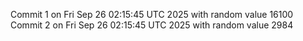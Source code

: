 Commit 1 on Fri Sep 26 02:15:45 UTC 2025 with random value 16100
Commit 2 on Fri Sep 26 02:15:45 UTC 2025 with random value 2984
